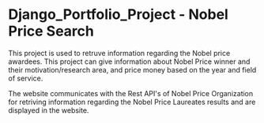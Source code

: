 # Django_Portfolio_Project - Nobel Price Search

This project is used to retruve information regarding the Nobel price awardees. This project can give information about Nobel Price winner and their motivation/research area, and price money 
based on the year and field of service.

The website communicates with the Rest API's of Nobel Price Organization for retriving information regarding the Nobel Price Laureates results and are displayed in the website.

